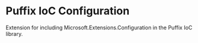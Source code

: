 # Puffix IoC Configuration

Extension for including Microsoft.Extensions.Configuration in the Puffix IoC library.
